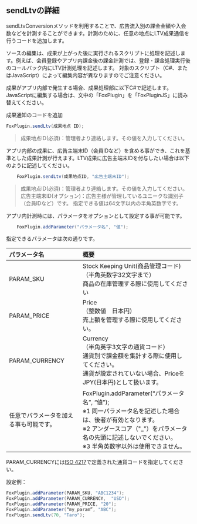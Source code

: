 ## sendLtvの詳細

sendLtvConversionメソッドを利用することで、広告流入別の課金金額や入会数などを計測することができます。計測のために、任意の地点にLTV成果通信を行うコードを追加します。

ソースの編集は、成果が上がった後に実行されるスクリプトに処理を記述します。例えば、会員登録やアプリ内課金後の課金計測では、登録・課金処理実行後のコールバック内にLTV計測処理を記述します。
対象のスクリプト（C#、またはJavaScript）によって編集内容が異なりますのでご注意ください。

成果がアプリ内部で発生する場合、成果処理部に以下C#で記述します。
JavaScriptに編集する場合は、文中の「FoxPlugin」を「FoxPluginJS」に読み替えてください。

成果通知のコードを追加

```cs
FoxPlugin.sendLtv(成果地点 ID);
```
> 成果地点ID(必須)：管理者より連絡します。その値を入力してください。


アプリ内部の成果に、広告主端末ID（会員IDなど）を含める事ができ、これを基準とした成果計測が行えます。LTV成果に広告主端末IDを付与したい場合は以下のように記述してください。

```cs
	FoxPlugin.sendLtv(成果地点ID, "広告主端末ID");
```

> 成果地点ID(必須)：管理者より連絡します。その値を入力してください。
広告主端末ID(オプション)：広告主様が管理しているユニークな識別子（会員IDなど）です。
指定できる値は64文字以内の半角英数字です。


アプリ内計測時には、パラメータをオプションとして設定する事が可能です。

```cs
	FoxPlugin.addParameter("パラメータ名", "値");
```

指定できるパラメータは次の通りです。

|パラメータ名|概要|
|:------|:------|
|PARAM_SKU|Stock Keeping Unit(商品管理コード)<br>（半角英数字32文字まで）<br>商品の在庫管理する際に使用してください|
|PARAM_PRICE|Price<br>（整数値　日本円）<br>売上額を管理する際に使用してください。|
|PARAM_CURRENCY|Currency<br>（半角英字3文字の通貨コード）<br>通貨別で課金額を集計する際に使用してください。<br>通貨が設定されていない場合、PriceをJPY(日本円)として扱います。|
|任意でパラメータを加える事も可能です。|FoxPlugin.addParameter(“パラメータ名”, “値”);<br>※1 同一パラメータ名を記述した場合は、後者が有効となります。<br>※2 アンダースコア（"_"）をパラメータ名の先頭に記述しないでください。<br>※3 半角英数字以外は使用できません。|

PARAM_CURRENCYには[ISO 4217](http://ja.wikipedia.org/wiki/ISO_4217)で定義された通貨コードを指定してください。

設定例：
```C#
FoxPlugin.addParameter(PARAM_SKU, "ABC1234");
FoxPlugin.addParameter(PARAM_CURRENCY,  "USD");
FoxPlugin.addParameter(PARAM_PRICE, "20");
FoxPlugin.addParameter(“my_param”, "ABC");
FoxPlugin.sendLtv(70, "Taro");
```
